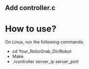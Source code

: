 ## Add controller.c
# How to use?
On Linux, run the following commands:
- cd Your_RoboGrab_Dir/Robot
- Make
- ./controller server_ip server_port
